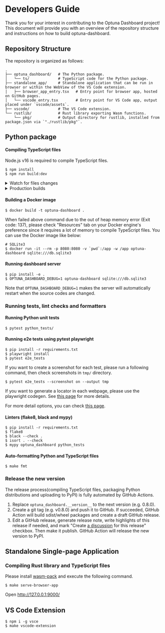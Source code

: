 # Developers Guide

Thank you for your interest in contributing to the Optuna Dashboard project!
This document will provide you with an overview of the repository structure and instructions on how to build optuna-dashboard.

## Repository Structure

The repository is organized as follows:

```
.
├── optuna_dashboard/   # The Python package.
│   └── ts/             # TypeScript code for the Python package.
├── standalone_app/     # Standalone application that can be run in browser or within the WebView of the VS Code extension.
│   ├── browser_app_entry.tsx   # Entry point for browser app, hosted on GitHub pages.
│   └── vscode_entry.tsx        # Entry point for VS Code app, output placed under `vscode/assets`.
├── vscode/             # The VS Code extension.
└── rustlib/            # Rust library exporting Wasm functions.
    └── pkg/            # Output directory for rustlib, installed from package.json via `"./rustlib/pkg"`.
```

## Python package

#### Compiling TypeScript files

Node.js v16 is required to compile TypeScript files.

```
$ npm install
$ npm run build:dev
```

<details>
<summary>Watch for files changes</summary>

```
$ npm run watch
```

</details>

<details>
<summary>Production builds</summary>

```
$ npm run build:prd
```

</details>

#### Building a Docker image

```
$ docker build -t optuna-dashboard .
```

When failed above command due to the out of heap memory error (Exit code: 137), please check "Resources" tab on your Docker engine's preference since it requires a lot of memory to compile TypeScript files.
You can use the Docker image like below:

```
# SQLite3
$ docker run -it --rm -p 8080:8080 -v `pwd`:/app -w /app optuna-dashboard sqlite:///db.sqlite3
```

#### Running dashboard server

```
$ pip install -e .
$ OPTUNA_DASHBOARD_DEBUG=1 optuna-dashboard sqlite:///db.sqlite3
```

Note that `OPTUNA_DASHBOARD_DEBUG=1` makes the server will automatically restart when the source codes are changed.

### Running tests, lint checks and formatters

#### Running Python unit tests

```
$ pytest python_tests/
```

#### Running e2e tests using pytest playwright

```
$ pip install -r requirements.txt
$ playwright install
$ pytest e2e_tests
```

If you want to create a screenshot for each test, please run a following command, then check screenshots in `tmp/` directory.

```
$ pytest e2e_tests --screenshot on --output tmp
```

If you want to generate a locator in each webpage, please use the playwright codegen. See [this page](https://playwright.dev/python/docs/codegen-intro) for more details.


For more detail options, you can check [this page](https://playwright.dev/python/docs/test-runners).

#### Linters (flake8, black and mypy)

```
$ pip install -r requirements.txt
$ flake8
$ black --check .
$ isort . --check
$ mypy optuna_dashboard python_tests
```

#### Auto-formatting Python and TypeScript files

```
$ make fmt
```


### Release the new version

The release process(compiling TypeScript files, packaging Python distributions and uploading to PyPI) is fully automated by GitHub Actions.

1. Replace `optuna_dashboard.__version__` to the next version (e.g. 0.8.0).
2. Create a git tag (e.g. v0.8.0) and push it to GitHub. If succeeded, GitHub Action will build sdist/wheel packages and create a draft GitHub release.
3. Edit a GitHub release, generate release note, write highlights of this release if needed, and mark "Create [a discussion](https://github.com/optuna/optuna-dashboard/discussions/categories/announcements) for this release" checkbox. Then make it publish. GitHub Action will release the new version to PyPI.


## Standalone Single-page Application

### Compiling Rust library and TypeScript files

Please install [wasm-pack](https://rustwasm.github.io/wasm-pack/installer/) and execute the following command.

```
$ make serve-browser-app
```

Open http://127.0.0.1:9000/


## VS Code Extension

```
$ npm i -g vsce
$ make vscode-extension
```
